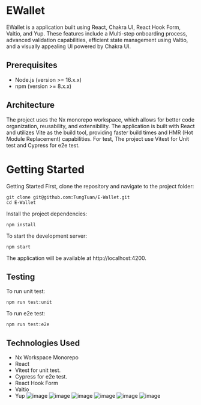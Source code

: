 # EWallet

EWallet is a application built using React, Chakra UI, React Hook Form, Valtio, and Yup. These features include a Multi-step onboarding process, advanced validation capabilities, efficient state management using Valtio, and a visually appealing UI powered by Chakra UI.

## Prerequisites
  - Node.js (version >= 16.x.x)
  - npm (version >= 8.x.x)
  
## Architecture

The project uses the Nx monorepo workspace, which allows for better code organization, reusability, and extensibility. The application is built with React and utilizes Vite as the build tool, providing faster build times and HMR (Hot Module Replacement) capabilities. For test, The project use Vitest for Unit test and Cypress for e2e test.

# Getting Started
Getting Started First, clone the repository and navigate to the project folder:
```
git clone git@github.com:TungTuan/E-Wallet.git
cd E-Wallet
```
Install the project dependencies:
```
npm install
```
To start the development server:
```
npm start
```
The application will be available at http://localhost:4200.

## Testing

To run unit test: 
```
npm run test:unit
```
To run e2e test: 
```
npm run test:e2e
```
## Technologies Used
- Nx Workspace Monorepo
- React
- Vitest for unit test.
- Cypress for e2e test.
- React Hook Form
- Valtio
- Yup
![image](https://github.com/TungTuan/E-Wallet/assets/48781413/ee2b572e-06e3-493b-b9e9-599e2540f3a6)
![image](https://github.com/TungTuan/E-Wallet/assets/48781413/f1699aef-8bba-4e84-ba4a-27281a634c09)
![image](https://github.com/TungTuan/E-Wallet/assets/48781413/a83b955c-abd2-45a4-9c7e-97f49e26f3fe)
![image](https://github.com/TungTuan/E-Wallet/assets/48781413/f59cffaa-0323-43fc-b6c5-5f8846c27366)
![image](https://github.com/TungTuan/E-Wallet/assets/48781413/594794ce-4c61-4dbe-8347-5711af3a79fb)
![image](https://github.com/TungTuan/E-Wallet/assets/48781413/9c87b4db-ded9-45e7-a633-fdb530d40774)



